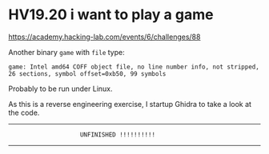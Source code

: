 # HV19.20 i want to play a game

https://academy.hacking-lab.com/events/6/challenges/88

Another binary `game` with `file` type:

    game: Intel amd64 COFF object file, no line number info, not stripped, 26 sections, symbol offset=0xb50, 99 symbols

Probably to be run under Linux.

As this is a reverse engineering exercise, I startup Ghidra to take a look at the code.

************ 
                        UNFINISHED !!!!!!!!!!
************ 
